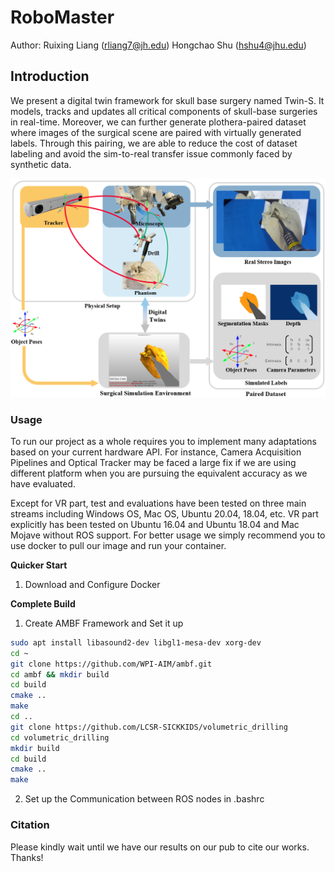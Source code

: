 # RoboMaster

Author: Ruixing Liang (rliang7@jh.edu) Hongchao Shu (hshu4@jhu.edu)

## Introduction

We present a digital twin framework for skull base surgery named Twin-S. It models, tracks and updates all critical components of skull-base surgeries in real-time. Moreover, we can further generate plothera-paired dataset where images of the surgical scene are paired with virtually generated labels. Through this pairing, we are able to reduce the cost of dataset labeling and avoid the sim-to-real transfer issue commonly faced by synthetic data.


![](./Resources/overview.png)

### Usage

To run our project as a whole requires you to implement many adaptations based on your current hardware API. For instance, Camera Acquisition Pipelines and Optical Tracker may be faced a large fix if we are using different platform when you are pursuing the equivalent accuracy as we have evaluated.

Except for VR part, test and evaluations have been tested on three main streams including Windows OS, Mac OS, Ubuntu 20.04, 18.04, etc. VR part explicitly has been tested on Ubuntu 16.04 and Ubuntu 18.04 and Mac Mojave without ROS support. For better usage we simply recommend you to use docker to pull our image and run your container.

**Quicker Start**

1. Download and Configure Docker

**Complete Build**

1. Create AMBF Framework and Set it up

```bash
sudo apt install libasound2-dev libgl1-mesa-dev xorg-dev
cd ~
git clone https://github.com/WPI-AIM/ambf.git
cd ambf && mkdir build
cd build
cmake ..
make
cd ..
git clone https://github.com/LCSR-SICKKIDS/volumetric_drilling
cd volumetric_drilling
mkdir build
cd build
cmake ..
make
```

2. Set up the Communication between ROS nodes in .bashrc  

  

### Citation

Please kindly wait until we have our results on our pub to cite our works. Thanks!
